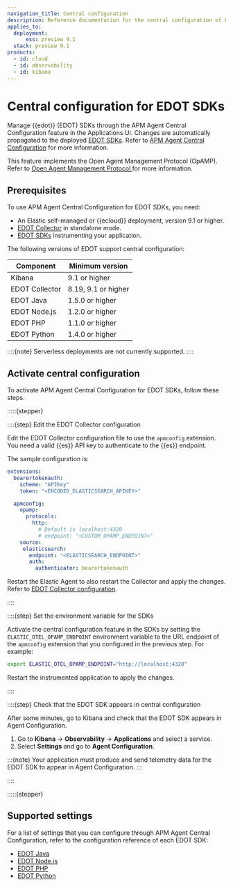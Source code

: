 ```yaml
---
navigation_title: Central configuration
description: Reference documentation for the central configuration of EDOT SDKs.
applies_to:
  deployment:
      ess: preview 9.1
  stack: preview 9.1
products:
  - id: cloud
  - id: observability
  - id: kibana
---
```


# Central configuration for EDOT SDKs

Manage {{edot}} (EDOT) SDKs through the APM Agent Central Configuration feature in the Applications UI. Changes are automatically propagated to the deployed [EDOT SDKs](./edot-sdks/index.md). Refer to [APM Agent Central Configuration](docs-content://solutions/observability/apm/apm-agent-central-configuration.md) for more information.

This feature implements the Open Agent Management Protocol (OpAMP). Refer to [Open Agent Management Protocol
](https://opentelemetry.io/docs/specs/opamp/) for more information.

## Prerequisites

To use APM Agent Central Configuration for EDOT SDKs, you need:

* An Elastic self-managed or {{ecloud}} deployment, version 9.1 or higher.
* [EDOT Collector](./edot-collector/index.md) in standalone mode.
* [EDOT SDKs](./edot-sdks/index.md) instrumenting your application.

The following versions of EDOT support central configuration:

| Component | Minimum version |
|-----------|----------------|
| Kibana | 9.1 or higher |
| EDOT Collector | 8.19, 9.1 or higher |
| EDOT Java | 1.5.0 or higher |
| EDOT Node.js | 1.2.0 or higher |
| EDOT PHP | 1.1.0 or higher |
| EDOT Python | 1.4.0 or higher |

::::{note}
Serverless deployments are not currently supported.
::::

## Activate central configuration

To activate APM Agent Central Configuration for EDOT SDKs, follow these steps.

:::::{stepper}

::::{step} Edit the EDOT Collector configuration

Edit the EDOT Collector configuration file to use the `apmconfig` extension. You need a valid {{es}} API key to authenticate to the {{es}} endpoint.

The sample configuration is:

```yaml
extensions:
  bearertokenauth:
    scheme: "APIKey"
    token: "<ENCODED_ELASTICSEARCH_APIKEY>"

  apmconfig:
    opamp:
      protocols:
        http:
          # Default is localhost:4320
          # endpoint: "<CUSTOM_OPAMP_ENDPOINT>"
    source:
     elasticsearch:
       endpoint: "<ELASTICSEARCH_ENDPOINT>"
       auth:
         authenticator: bearertokenauth
```

Restart the Elastic Agent to also restart the Collector and apply the changes. Refer to [EDOT Collector configuration](./edot-collector/config/default-config-standalone.md#central-configuration).

::::

::::{step} Set the environment variable for the SDKs

Activate the central configuration feature in the SDKs by setting the `ELASTIC_OTEL_OPAMP_ENDPOINT` environment variable to the URL endpoint of the `apmconfig` extension that you configured in the previous step. For example:

```sh
export ELASTIC_OTEL_OPAMP_ENDPOINT="http://localhost:4320"
```

Restart the instrumented application to apply the changes.

::::

::::{step} Check that the EDOT SDK appears in central configuration

After some minutes, go to Kibana and check that the EDOT SDK appears in Agent Configuration.

1. Go to **Kibana** → **Observability** → **Applications** and select a service.
2. Select **Settings** and go to **Agent Configuration**.

:::{note}
Your application must produce and send telemetry data for the EDOT SDK to appear in Agent Configuration.
:::

::::

:::::{stepper}

## Supported settings

For a list of settings that you can configure through APM Agent Central Configuration, refer to the configuration reference of each EDOT SDK:

- [EDOT Java](./edot-sdks/java/configuration.md#central-configuration)
- [EDOT Node.js](./edot-sdks/nodejs/configuration.md#central-configuration)
- [EDOT PHP](./edot-sdks/php/configuration.md#central-configuration)
- [EDOT Python](./edot-sdks/python/configuration.md#central-configuration)